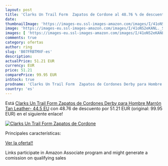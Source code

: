 ```yaml
---
layout: post
title: 'Clarks Un Trail Form  Zapatos de Cordone al 48.76 % de descuento'
date: 
thumbnailImage: 'https://images-eu.ssl-images-amazon.com/images/I/41oNS2eKANL._SL200_.jpg'
image: 'https://images-eu.ssl-images-amazon.com/images/I/41oNS2eKANL._SL200_.jpg'
images: [ 'https://images-eu.ssl-images-amazon.com/images/I/41oNS2eKANL._SL200_.jpg' ]
comments: true
category: ofertas
author: ring
slug: 'B07FRBTMXF-es'
description:
actualPrice: 51.21 EUR
currency: EUR
price: 51.21
comparePrice: 99.95 EUR
inStock: true
prodname: 'Clarks Un Trail Form  Zapatos de Cordones Derby para Hombre  Marrón  Tan Leather-   44.5 EU'
country: 'es'
---
```


Está [Clarks Un Trail Form  Zapatos de Cordones Derby para Hombre  Marrón  Tan Leather-   44.5 EU](https://www.amazon.es/dp/B07FRBTMXF/?tag=tolees-21) con 48.76 de descuento por 51.21 EUR (original: 99.95 EUR) en el siguiente enlace!

[![Clarks Un Trail Form  Zapatos de Cordone](https://images-eu.ssl-images-amazon.com/images/I/41oNS2eKANL._SL200_.jpg)](https://www.amazon.es/dp/B07FRBTMXF/?tag=tolees-21)

Principales características:


[Ver la oferta!!](https://www.amazon.es/dp/B07FRBTMXF/?tag=tolees-21)

Links participate in Amazon Associate program and might generate a comission on qualifying sales


